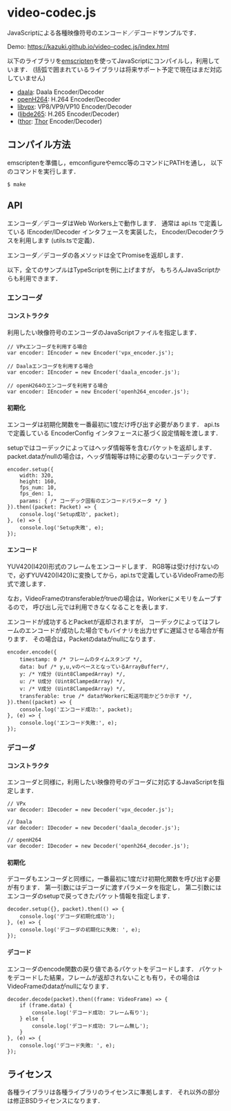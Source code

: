 # video-codec.js

JavaScriptによる各種映像符号のエンコード／デコードサンプルです．

Demo: https://kazuki.github.io/video-codec.js/index.html

以下のライブラリを[emscripten](http://emscripten.org)を使ってJavaScriptにコンパイルし，利用しています．
(括弧で囲まれているライブラリは将来サポート予定で現在はまだ対応していません)

* [daala](https://xiph.org/daala/): Daala Encoder/Decoder
* [openH264](http://www.openh264.org/): H.264 Encoder/Decoder
* [libvpx](http://www.webmproject.org/): VP8/VP9/VP10 Encoder/Decoder
* ([libde265](http://www.libde265.org/): H.265 Encoder/Decoder)
* ([thor](https://github.com/cisco/thor): [Thor](https://tools.ietf.org/html/draft-fuldseth-netvc-thor) Encoder/Decoder)

## コンパイル方法

emscriptenを準備し，emconfigureやemcc等のコマンドにPATHを通し，
以下のコマンドを実行します．

```
$ make
```

## API

エンコーダ／デコーダはWeb Workers上で動作します．
通常は api.ts で定義している IEncoder/IDecoder インタフェースを実装した，
Encoder/Decoderクラスを利用します (utils.tsで定義)．

エンコーダ／デコーダの各メソッドは全てPromiseを返却します．

以下，全てのサンプルはTypeScriptを例に上げますが，
もちろんJavaScriptからも利用できます．

### エンコーダ

#### コンストラクタ

利用したい映像符号のエンコーダのJavaScriptファイルを指定します．

```
// VPxエンコーダを利用する場合
var encoder: IEncoder = new Encoder('vpx_encoder.js');

// Daalaエンコーダを利用する場合
var encoder: IEncoder = new Encoder('daala_encoder.js');

// openH264のエンコーダを利用する場合
var encoder: IEncoder = new Encoder('openh264_encoder.js');
```

#### 初期化

エンコーダは初期化関数を一番最初に1度だけ呼び出す必要があります．
api.ts で定義している EncoderConfig インタフェースに基づく設定情報を渡します．

setupではコーデックによってはヘッダ情報等を含むパケットを返却します．
packet.dataがnullの場合は，ヘッダ情報等は特に必要のないコーデックです．

```
encoder.setup({
    width: 320,
    height: 160,
    fps_num: 10,
    fps_den: 1,
    params: { /* コーデック固有のエンコードパラメータ */ }
}).then((packet: Packet) => {
    console.log('Setup成功', packet);
}, (e) => {
    console.log('Setup失敗', e);
});
```

#### エンコード

YUV420(I420)形式のフレームをエンコードします．
RGB等は受け付けないので，必ずYUV420(I420)に変換してから，api.tsで定義しているVideoFrameの形式で渡します．

なお，VideoFrameのtransferableがtrueの場合は，Workerにメモリをムーブするので，
呼び出し元では利用できなくなることを表します．

エンコードが成功するとPacketが返却されますが，
コーデックによってはフレームのエンコードが成功した場合でもバイナリを出力せずに遅延させる場合が有ります．
その場合は，Packetのdataがnullになります．

```
encoder.encode({
    timestamp: 0 /* フレームのタイムスタンプ */,
    data: buf /* y,u,vのベースとなっているArrayBuffer*/,
    y: /* Y成分 (Uint8ClampedArray) */,
    u: /* U成分 (Uint8ClampedArray) */,
    v: /* V成分 (Uint8ClampedArray) */,
    transferable: true /* dataがWorkerに転送可能かどうか示す */,
}).then((packet) => {
    console.log('エンコード成功:', packet);
}, (e) => {
    console.log('エンコード失敗:', e);
});
```

### デコーダ

#### コンストラクタ

エンコーダと同様に，利用したい映像符号のデコーダに対応するJavaScriptを指定します．

```
// VPx
var decoder: IDecoder = new Decoder('vpx_decoder.js');

// Daala
var decoder: IDecoder = new Decoder('daala_decoder.js');

// openH264
var decoder: IDecoder = new Decoder('openh264_decoder.js');
```

#### 初期化

デコーダもエンコーダと同様に，一番最初に1度だけ初期化関数を呼び出す必要が有ります．
第一引数にはデコーダに渡すパラメータを指定し，
第二引数にはエンコーダのsetupで戻ってきたパケット情報を指定します．

```
decoder.setup({}, packet).then(() => {
    console.log('デコーダ初期化成功');
}, (e) => {
    console.log('デコーダの初期化に失敗: ', e);
});
```

#### デコード

エンコーダのencode関数の戻り値であるパケットをデコードします．
パケットをデコードした結果，フレームが返却されないことも有り，その場合はVideoFrameのdataがnullになります．

```
decoder.decode(packet).then((frame: VideoFrame) => {
    if (frame.data) {
        console.log('デコード成功: フレーム有り');
    } else {
        console.log('デコード成功: フレーム無し');
    }
}, (e) => {
    console.log('デコード失敗: ', e);
});
```

ライセンス
----------

各種ライブラリは各種ライブラリのライセンスに準拠します．
それ以外の部分は修正BSDライセンスになります．
